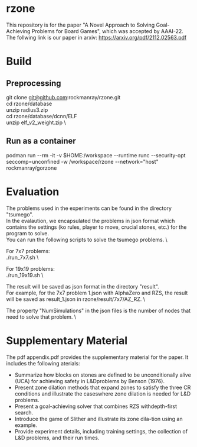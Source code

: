 # rzone
This repository is for the paper "A Novel Approach to Solving Goal-Achieving Problems for Board Games", which was accepted by AAAI-22.
The follwing link is our paper in arxiv:
https://arxiv.org/pdf/2112.02563.pdf

# Build

## Preprocessing
git clone git@github.com:rockmanray/rzone.git \
cd rzone/database \
unzip radius3.zip \
cd rzone/database/dcnn/ELF \
unzip elf_v2_weight.zip \
 
## Run as a container
podman run --rm -it -v $HOME:/workspace --runtime runc --security-opt seccomp=unconfined -w /workspace/rzone --network="host" rockmanray/gorzone

# Evaluation
The problems used in the experiments can be found in the directory "tsumego". \
In the evalaution, we encapsulated the problems in json format which contains the settings (ko rules, player to move, crucial stones, etc.) for the program to solve. \
You can run the following scripts to solve the tsumego problems. \

For 7x7 problems: \
./run_7x7.sh \

For 19x19 problems: \
./run_19x19.sh \

The result will be saved as json format in the directory "result".  \
For example, for the 7x7 problem 1.json with AlphaZero and RZS, the result will be saved as result_1.json in rzone/result/7x7/AZ_RZ. \

The property "NumSimulations" in the json files is the number of nodes that need to solve that problem. \

# Supplementary Material
The pdf appendix.pdf provides the supplementary material for the paper.
It includes the following aterials:
* Summarize how blocks on stones are defined to be unconditionally alive (UCA) for achieving safety in L&Dproblems by Benson (1976).
*  Present zone dilation methods that expand zones to satisfy the three CR  conditions and illustrate the caseswhere zone dilation is needed for L&D problems.
*  Present a goal-achieving solver that combines RZS withdepth-first search.
*  Introduce the game of Slither and illustrate its zone dila-tion using an example.
*  Provide  experiment  details,  including  training  settings, the collection of L&D problems, and their run times. 